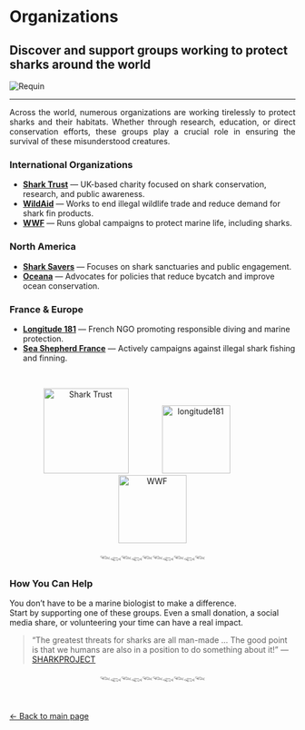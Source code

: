 # Organizations
## Discover and support groups working to protect sharks around the world

![Requin](https://github.com/user-attachments/assets/1da6f5a5-2547-4b2d-9364-660c7aafa13d)

-----
<p align="justify">
Across the world, numerous organizations are working tirelessly to protect sharks and their habitats. Whether through research, education, or direct conservation efforts, these groups play a crucial role in ensuring the survival of these misunderstood creatures.
</p>

### International Organizations
- **[Shark Trust](https://www.sharktrust.org/)** — UK-based charity focused on shark conservation, research, and public awareness.  
- **[WildAid](https://wildaid.org/)** — Works to end illegal wildlife trade and reduce demand for shark fin products.  
- **[WWF](https://www.worldwildlife.org/)** — Runs global campaigns to protect marine life, including sharks.

### North America
- **[Shark Savers](https://www.shark-savers.com/)** — Focuses on shark sanctuaries and public engagement.  
- **[Oceana](https://oceana.org/)** — Advocates for policies that reduce bycatch and improve ocean conservation.

### France & Europe
- **[Longitude 181](https://www.longitude181.org/)** — French NGO promoting responsible diving and marine protection.  
- **[Sea Shepherd France](https://www.seashepherd.fr/)** — Actively campaigns against illegal shark fishing and finning.
<br>

<p align="center">
  <img src="https://github.com/user-attachments/assets/469a7798-3ce1-4118-8756-517550c37d17" alt="Shark Trust" width="150"/>
  &nbsp;&nbsp;&nbsp;&nbsp;&nbsp;&nbsp;&nbsp;&nbsp;&nbsp;&nbsp;&nbsp;&nbsp;&nbsp;
  <img src="https://github.com/user-attachments/assets/e02d0537-1ca8-4604-890f-301a83e0f51a" alt="longitude181" width="120"/>
  &nbsp;&nbsp;&nbsp;&nbsp;&nbsp;&nbsp;&nbsp;&nbsp;&nbsp;&nbsp;&nbsp;&nbsp;&nbsp;
  <img src="https://github.com/user-attachments/assets/74a158fc-c6e0-4ebc-9561-a219345deb7e" alt="WWF" width="120"/>
</p>

<div align="center">

𓆝𓆟𓆝𓆟𓆝𓆝𓆟𓆝𓆟𓆝
</div>

### How You Can Help
You don’t have to be a marine biologist to make a difference.  
Start by supporting one of these groups. Even a small donation, a social media share, or volunteering your time can have a real impact.

> “The greatest threats for sharks are all man-made … The good point is that we humans are also in a position to do something about it!” — [SHARKPROJECT](https://www.sharkproject.org/en/donate-help/)

<div align="center">

𓆝𓆟𓆝𓆟𓆝𓆝𓆟𓆝𓆟𓆝
</div>
<br>

[← Back to main page](index.md)
